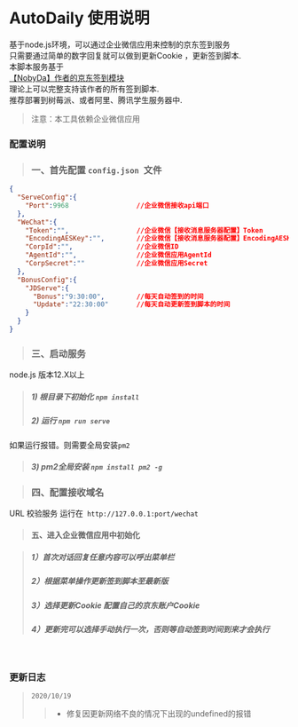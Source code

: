# AutoDaily 使用说明
基于node.js环境，可以通过企业微信应用来控制的京东签到服务<br>
只需要通过简单的数字回复就可以做到更新Cookie ，更新签到脚本.<br>
本脚本服务基于<br>
[【NobyDa】作者的京东签到模块](https://github.com/NobyDa/Script/tree/master/JD-DailyBonus)
<br>
理论上可以完整支持该作者的所有签到脚本.<br>
推荐部署到树莓派、或者阿里、腾讯学生服务器中.


> 注意：本工具依赖企业微信应用<br>

>
### 配置说明
> ### 一、首先配置 `config.json `文件
```json
{
  "ServeConfig":{
    "Port":9968                 //企业微信接收api端口
  },
  "WeChat":{
    "Token":"",                 //企业微信【接收消息服务器配置】Token
    "EncodingAESKey":"",        //企业微信【接收消息服务器配置】EncodingAESKey
    "CorpId":"",                //企业微信ID
    "AgentId":"",               //企业微信应用AgentId
    "CorpSecret":""             //企业微信应用Secret
  },
  "BonusConfig":{
    "JDServe":{
      "Bonus":"9:30:00",        //每天自动签到的时间
      "Update":"22:30:00"       //每天自动更新签到脚本的时间
    }
  }
}

```
> ### 三、启动服务
node.js 版本12.X以上<br>
> ##### 1) 根目录下初始化 `npm install`
> ##### 2) 运行 `npm run serve`
如果运行报错。则需要全局安装`pm2`

> ##### 3) pm2全局安装 `npm install pm2 -g` <br>
>

> ### 四、配置接收域名
URL 校验服务 运行在` http://127.0.0.1:port/wechat` <br>



> #### 五、进入企业微信应用中初始化

>##### 1）首次对话回复任意内容可以呼出菜单栏
>##### 2）根据菜单操作更新签到脚本至最新版
>##### 3）选择更新Cookie 配置自己的京东账户Cookie
>##### 4）更新完可以选择手动执行一次，否则等自动签到时间到来才会执行



<br>

### 更新日志

> `2020/10/19` 
>> - 修复因更新网络不良的情况下出现的undefined的报错
